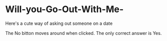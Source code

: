 # Will-you-Go-Out-With-Me-
Here's a cute way of asking out someone on a date

The No bitton moves around when clicked. The only correct answer is Yes.
